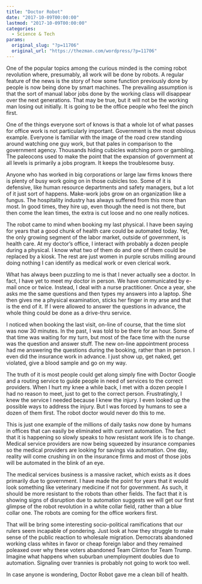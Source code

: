 ```yaml
---
title: "Doctor Robot"
date: "2017-10-09T00:00:00"
lastmod: "2017-10-09T00:00:00"
categories:
  - Science & Tech
params:
  original_slug: "?p=11706"
  original_url: "https://thezman.com/wordpress/?p=11706"
---
```


One of the popular topics among the curious minded is the coming robot
revolution where, presumably, all work will be done by robots. A regular
feature of the news is the story of how some function previously done by
people is now being done by smart machines. The prevailing assumption is
that the sort of manual labor jobs done by the working class will
disappear over the next generations. That may be true, but it will not
be the working man losing out initially. It is going to be the office
people who feel the pinch first.

One of the things everyone sort of knows is that a whole lot of what
passes for office work is not particularly important. Government is the
most obvious example. Everyone is familiar with the image of the road
crew standing around watching one guy work, but that pales in comparison
to the government agency. Thousands hiding cubicles watching porn or
gambling. The paleocons used to make the point that the expansion of
government at all levels is primarily a jobs program. It keeps the
troublesome busy.

Anyone who has worked in big corporations or large law firms knows there
is plenty of busy work going on in those cubicles too. Some of it is
defensive, like human resource departments and safety managers, but a
lot of it just sort of happens. Make-work jobs grow on an organization
like a fungus. The hospitality industry has always suffered from this
more than most. In good times, they hire up, even though the need is not
there, but then come the lean times, the extra is cut loose and no one
really notices.

The robot came to mind when booking my last physical. I have been saying
for years that a good chunk of health care could be automated today.
Yet, the only growing segment of the labor market, outside of
government, is health care. At my doctor’s office, I interact with
probably a dozen people during a physical. I know what two of them do
and one of them could be replaced by a kiosk. The rest are just women in
purple scrubs milling around doing nothing I can identify as medical
work or even clerical work.

What has always been puzzling to me is that I never actually see a
doctor. In fact, I have yet to meet my doctor in person. We have
communicated by e-mail once or twice. Instead, I deal with a nurse
practitioner. Once a year, she asks me the same questions and then types
my answers into a laptop. She then gives me a physical examination,
sticks her finger in my arse and that is the end of it. If I were
allowed to answer the questions in advance, the whole thing could be
done as a drive-thru service.

I noticed when booking the last visit, on-line of course, that the time
slot was now 30 minutes. In the past, I was told to be there for an
hour. Some of that time was waiting for my turn, but most of the face
time with the nurse was the question and answer stuff. The new on-line
appointment process had me answering the questions during the booking,
rather than in person. I even did the insurance work in advance. I just
show up, get naked, get violated, give a blood sample and go on my way.

The truth of it is most people could get along simply fine with Doctor
Google and a routing service to guide people in need of services to the
correct providers. When I hurt my knee a while back, I met with a dozen
people I had no reason to meet, just to get to the correct person.
Frustratingly, I knew the service I needed because I knew the injury. I
even looked up the possible ways to address the injury. But I was forced
by humans to see a dozen of them first. The robot doctor would never do
this to me.

This is just one example of the millions of daily tasks now done by
humans in offices that can easily be eliminated with current automation.
The fact that it is happening so slowly speaks to how resistant work
life is to change. Medical service providers are now being squeezed by
insurance companies so the medical providers are looking for savings via
automation. One day, reality will come crushing in on the insurance
firms and most of those jobs will be automated in the blink of an eye.

The medical services business is a massive racket, which exists as it
does primarily due to government. I have made the point for years that
it would look something like veterinary medicine if not for government.
As such, it should be more resistant to the robots than other fields.
The fact that it is showing signs of disruption due to automation
suggests we will get our first glimpse of the robot revolution in a
white collar field, rather than a blue collar one. The robots are coming
for the office workers first.

That will be bring some interesting socio-political ramifications that
our rulers seem incapable of pondering. Just look at how they struggle
to make sense of the public reaction to wholesale migration. Democrats
abandoned working class whites in favor or cheap foreign labor and they
remained poleaxed over why these voters abandoned Team Clinton for Team
Trump. Imagine what happens when suburban unemployment doubles due to
automation. Signaling over trannies is probably not going to work too
well.

In case anyone is wondering, Doctor Robot gave me a clean bill of
health.

